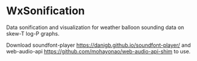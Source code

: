# WxSonification
Data sonification and visualization for weather balloon sounding data on skew-T log-P graphs.

Download soundfont-player https://danigb.github.io/soundfont-player/ and web-audio-api https://github.com/mohayonao/web-audio-api-shim to use.
